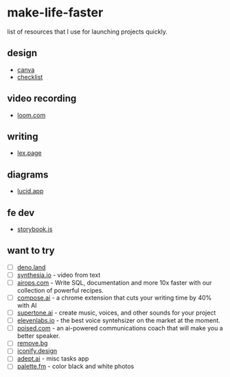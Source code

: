 # make-life-faster
list of resources that I use for launching projects quickly.

## design
- [canva](https://www.canva.com/logos/)
- [checklist](https://www.checklist.design/)

## video recording
- [loom.com](https://www.loom.com/looms/videos)

## writing
- [lex.page](https://lex.page/~)

## diagrams
- [lucid.app](https://lucid.app/documents#/dashboard)

## fe dev
- [storybook.js](https://storybook.js.org/)


## want to try
- [ ] [deno.land](https://deno.land/)
- [ ] [synthesia.io](https://www.synthesia.io/) - video from text
- [ ] [airops.com](https://www.airops.com/) - Write SQL, documentation and more 10x faster with our collection of powerful recipes.
- [ ] [compose.ai](https://www.compose.ai/) - a chrome extension that cuts your writing time by 40% with AI
- [ ] [supertone.ai](https://supertone.ai/) - create music, voices, and other sounds for your project
- [ ] [elevenlabs.io](https://beta.elevenlabs.io/) - the best voice syntehsizer on the market at the moment.
- [ ] [poised.com](poised.com) - an ai-powered communications coach that will make you a better speaker.
- [ ] [remove.bg](https://www.remove.bg/)
- [ ] [iconify.design](https://iconify.design/)
- [ ] [adept.ai](https://www.adept.ai/) - misc tasks app
- [ ] [palette.fm](https://palette.fm/) - color black and white photos
